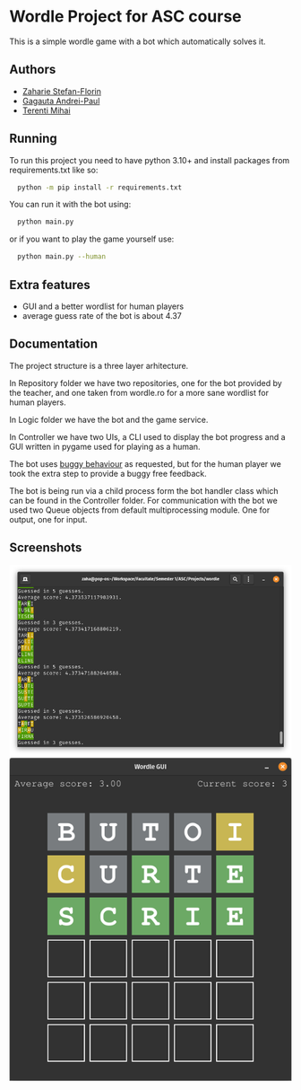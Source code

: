 
# Wordle Project for ASC course

This is a simple wordle game with a bot which automatically solves it.

## Authors

- [Zaharie Stefan-Florin](https://www.github.com/oxygen-consumer)
- [Gagauta Andrei-Paul](https://github.com/emtu5)
- [Terenti Mihai](https://github.com/MITE666)


## Running

To run this project you need to have python 3.10+ and install packages from requirements.txt like so:

```bash
  python -m pip install -r requirements.txt
```

You can run it with the bot using:
```bash
  python main.py
```
or if you want to play the game yourself use:
```bash
  python main.py --human
```
## Extra features

- GUI and a better wordlist for human players
- average guess rate of the bot is about 4.37

## Documentation

The project structure is a three layer arhitecture.

In Repository folder we have two repositories, one for the bot provided by the teacher, and one taken from wordle.ro for a more sane wordlist for human players.

In Logic folder we have the bot and the game service.

In Controller we have two UIs, a CLI used to display the bot progress and a GUI written in pygame used for playing as a human.

The bot uses [buggy behaviour](https://youtu.be/fRed0Xmc2Wg?t=30) as requested, but for the human player we took the extra step to provide a buggy free feedback.

The bot is being run via a child process form the bot handler class which can be found in the Controller folder.
For communication with the bot we used two Queue objects from default multiprocessing module. One for output, one for input.

## Screenshots

![CLI](.assets/screenshots/cli.png)
![GUI](.assets/screenshots/gui.png)
